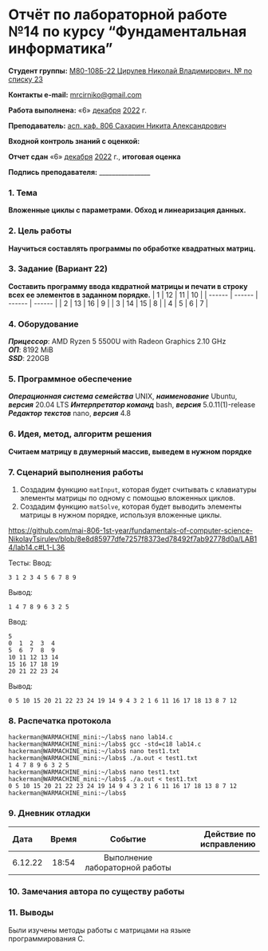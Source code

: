 # Отчёт по лабораторной работе №14 по курсу “Фундаментальная информатика”

<b>Студент группы:</b> <ins>М80-108Б-22 Цирулев Николай Владимирович, № по списку 23</ins> 

<b>Контакты e-mail:</b> <ins>mrcirniko@gmail.com</ins>

<b>Работа выполнена:</b> «6» <ins>декабря</ins> <ins>2022</ins> г.

<b>Преподаватель:</b> <ins>асп. каф. 806 Сахарин Никита Александрович</ins>

<b>Входной контроль знаний с оценкой:</b> <ins> </ins>

<b>Отчет сдан</b> «6» <ins>декабря</ins> <ins>2022</ins> г., <b>итоговая оценка</b> <ins> </ins>

<b>Подпись преподавателя:</b> ________________

### 1. Тема
__Вложенные циклы с параметрами. Обход и линеаризация данных.__

### 2. Цель работы
__Научиться составлять программы по обработке квадратных матриц.__

### 3. Задание (Вариант 22)
__Составить программу ввода квдратной матрицы и печати в строку всех ее элементов в заданном порядке.__
| 1 | 12 | 11 | 10 |
| ------ | ------ | ------ | ------ |
| 2 | 13 | 16 | 9 |
| 3 | 14 | 15 | 8 |
| 4 | 5 | 6 | 7 |

### 4. Оборудование
___Прицессор___: AMD Ryzen 5 5500U with Radeon Graphics 2.10 GHz \
___ОП___: 8192 MiB \
___SSD___: 220GB

### 5. Программное обеспечение
___Операционная система семейства___ UNIX, ___наименование___ Ubuntu, ___версия___  20.04 LTS
___Интерпретатор команд___ bash, ___версия___ 5.0.11(1)-release
___Редактор текстов___ nano, ___версия___ 4.8

### 6. Идея, метод, алгоритм решения
__Считаем матрицу в двумерный массив, выведем в нужном порядке__


### 7. Сценарий выполнения работы
1) Создадим функцию ```matInput```, которая будет считывать с клавиатуры элементы матрицы по одному с помощью вложенных циклов.
2) Создадим функцию ```matSolve```, которая будет выводить элементы матрицы в нужном порядке, используя вложенные циклы.

https://github.com/mai-806-1st-year/fundamentals-of-computer-science-NikolayTsirulev/blob/8e8d85977dfe7257f8373ed78492f7ab92778d0a/LAB14/lab14.c#L1-L36

 Тесты:
Ввод:
```
3 1 2 3 4 5 6 7 8 9
```
Вывод:
```
1 4 7 8 9 6 3 2 5
```
Ввод:
```
5
0  1  2  3  4
5  6  7  8  9
10 11 12 13 14
15 16 17 18 19
20 21 22 23 24
```
Вывод:
```
0 5 10 15 20 21 22 23 24 19 14 9 4 3 2 1 6 11 16 17 18 13 8 7 12
```

### 8. Распечатка протокола
```
hackerman@WARMACHINE_mini:~/labs$ nano lab14.c
hackerman@WARMACHINE_mini:~/labs$ gcc -std=c18 lab14.c
hackerman@WARMACHINE_mini:~/labs$ nano test1.txt
hackerman@WARMACHINE_mini:~/labs$ ./a.out < test1.txt
1 4 7 8 9 6 3 2 5
hackerman@WARMACHINE_mini:~/labs$ nano test1.txt
hackerman@WARMACHINE_mini:~/labs$ ./a.out < test1.txt
0 5 10 15 20 21 22 23 24 19 14 9 4 3 2 1 6 11 16 17 18 13 8 7 12
hackerman@WARMACHINE_mini:~/labs$
```

### 9. Дневник отладки

|  Дата    | Время | Событие  | Действие по исправлению |
|:------------- |:---------------:|:---------------:| -------------:|
| 6.12.22 | 18:54 | Выполнение лабораторной работы | |

### 10. Замечания автора по существу работы

### 11. Выводы
Были изучены методы работы с матрицами на языке программирования С.

